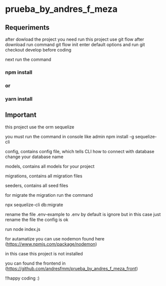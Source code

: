 # prueba_by_andres_f_meza


## Requeriments

after dowload the project  you need run 
this project use git flow after download run command git flow init enter default options and run git checkout develop before coding

next run the command

### npm install 

### or 
### yarn install 


## Important

this project use the orm sequelize

you must run the command in console like admin npm install -g sequelize-cli

config, contains config file, which tells CLI how to connect with database change your database name

models, contains all models for your project

migrations, contains all migration files

seeders, contains all seed files

for migrate the migration run the command

npx sequelize-cli db:migrate

rename the file .env-example to .env by default is ignore but in this case just rename the file the config is ok

run node index.js

for autamatize you can use nodemon found here (https://www.npmjs.com/package/nodemon)

in this case this project is not installed

you can found the frontend in (https://github.com/andresfmm/prueba_by_andres_f_meza_front)

!!happy coding :)







